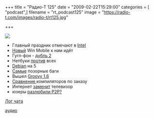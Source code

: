+++
title = "Радио-Т 125"
date = "2009-02-22T15:29:00"
categories = [ "podcast",]
filename = "rt_podcast125"
image = "https://radio-t.com/images/radio-t/rt125.jpg"

+++

![](https://radio-t.com/images/radio-t/rt125.jpg)

- Главный праздник отмечают в [Intel](http://www.mobile-review.com/fullnews/main/2009/February/18.shtml)
- [Новый](http://www.engadget.com/2009/02/16/microsoft-announces-windows-mobile-6-5/) Win Mobile к нам идёт
- Гугл-фон - [дубль 2](http://news.bbc.co.uk/2/hi/technology/7894516.stm)
- Нетбуки [против](http://www.appleinsider.com/articles/09/02/16/netbooks_killing_off_sickly_windows_pc_sales.html) всех
- [Debian](http://www.tuxradar.com/content/lenny-has-landed) на 5
- [Самые](http://www.sundog.net/index.php/sunblog/entry/top-ten-most-infamous-software-bugs-of-all-time/) позорные баги
- Вышел [Groovy 1.6](http://groovy.dzone.com/news/groovy-16-has-been-released)
- [Сравнение ](http://www.linux.org.ru/view-message.jsp?msgid=3519239)компиляторов по заказу
- Интернет [заменит](http://www.thg.ru/technews/20090220_180800.html) телевизор
- юзеры [разлюбили P2P?](http://webplanet.ru/news/research/2009/02/20/porn_down.html)

[Лог чата](http://chat.radio-t.com/logs/radio-t-125.html)

[аудио](https://cdn.radio-t.com/rt_podcast125.mp3)
<audio src="https://cdn.radio-t.com/rt_podcast125.mp3" preload="none"></audio>

